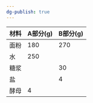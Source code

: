 ```yaml
---
dg-publish: true
---
```

| 材料 | A部分(g) | B部分(g) |
| ---- | ---- | ---- |
| 面粉 | 180 | 270 |
| 水 | 250 |  |
| 糖浆 |  | 30 |
| 盐 |  | 4 |
| 酵母 | 4 |  |

